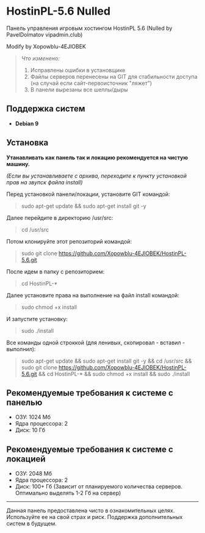 # HostinPL-5.6 Nulled
Панель управления игровым хостингом HostinPL 5.6 (Nulled by PavelDolmatov vipadmin.club)

Modify by Xopowblu-4EJlOBEK
> *Что изменено:*
> 1. Исправлены ошибки в установщике
> 2. Файлы серверов перенесены на GIT для стабильности доступа (на случай если сайт-первоисточник "ляжет")
> 3. В панели вырезаны все шеллы/дыры

## Поддержка систем
+ **Debian 9**
 
## Установка
**Утанавливать как панель так и локацию рекомендуется на чистую машину.**

*(Если вы устанавливаете с архива, переходите к пункту установкой прав на звупск файла install)*

Перед установкой панели/локации, установите GIT командой:
> sudo apt-get update && sudo apt-get install git -y

Далее перейдите в директорию /usr/src:
> cd /usr/src

Потом клонируйте этот репозиторий командой:
> sudo git clone https://github.com/Xopowblu-4EJlOBEK/HostinPL-5.6.git

После идем в папку с репозиторием:
> cd HostinPL-*

Далее установите права на выполнение на файл install командой:
> sudo chmod +x install

И запустите установку:
> sudo ./install

Все команды одной строккой (для ленивых, скопировал - вставил - выполнил):
> sudo apt-get update && sudo apt-get install git -y && cd /usr/src && sudo git clone https://github.com/Xopowblu-4EJlOBEK/HostinPL-5.6.git && cd HostinPL-* && sudo chmod +x install && sudo ./install

## Рекомендуемые требования к системе с панелью
+ ОЗУ: 1024 Мб
+ Ядра процессора: 2
+ Диск: 10 Гб

## Рекомендуемые требования к системе с локацией
+ ОЗУ: 2048 Мб
+ Ядра процессора: 2
+ Диск: 100+ Гб (Зависит от планируемого количества серверов. Оптимально выделять 1-2 Гб на сервер)
---
Данная панель предоставлена чисто в ознакомительных целях. Используйте ее на свой страх и риск. Поддержка дополнительных систем в будущем.
